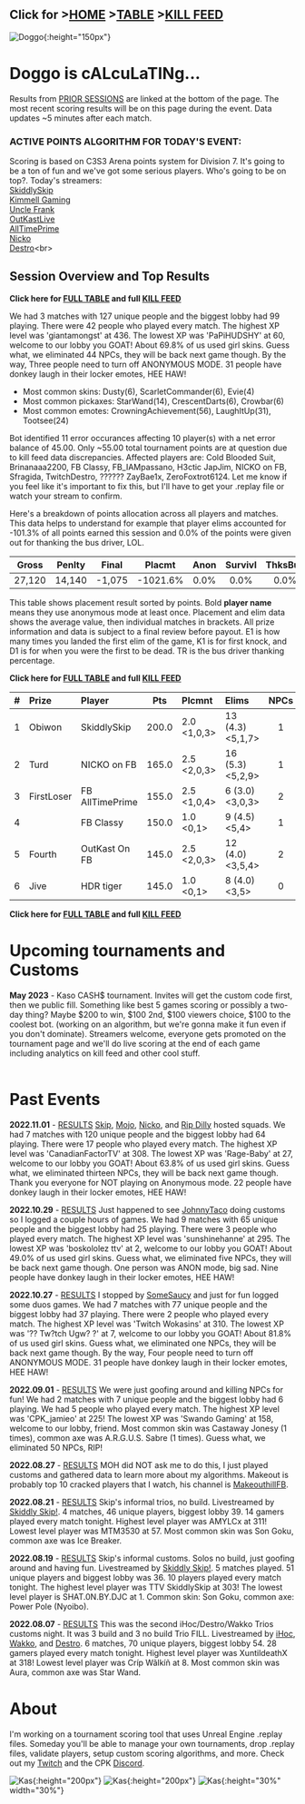 <meta http-equiv="refresh" content="30">

<script>
    var countUpdDate = new Date("Feb 16, 2023 19:21:30").getTime(); // Set the date we're counting down to
    var x = setInterval(function () {
        var timeNow = new Date().getTime(); // Get today's date and time
        var distance = timeNow - countUpdDate; // Find the distance between now and the count down date
        var days = Math.floor(distance / (1000 * 60 * 60 * 24));
        var hours = Math.floor((distance % (1000 * 60 * 60 * 24)) / (1000 * 60 * 60));
        var minutes = Math.floor((distance % (1000 * 60 * 60)) / (1000 * 60));
        var seconds = Math.floor((distance % (1000 * 60)) / 1000);
        var minutesString = minutes.toString();
        var secondsString = seconds.toString();
        if (minutesString.length < 2) {
            minutesString = "0" + minutesString;
        }
        if (secondsString.length < 2) {
            secondsString = "0" + secondsString;
        }
        document.getElementById("countUpTimer").innerHTML = minutesString + ":" + secondsString + " since updt"; // Display the result in the element with id="demo"
        // If the count down is finished, write some text
        if (distance < 0) {
            clearInterval(x);
            document.getElementById("countUpTimer").innerHTML = "EXPIRED";
        }
    }, 1000); // Update the count down every 1000 milliseconds
</script>


<strong><span id="countUpTimer" style="color:red;background-color:white;font-size:add_size"></span></strong>

## Click for >[HOME](https://www.kaso.gg) >[TABLE](https://www.kaso.gg/fullresults) >[KILL FEED](https://www.kaso.gg/killfeed)<br>

![Doggo](/images/dogs/chalkboardDog1.png){:height="150px"}
# Doggo is cALcuLaTINg...
Results from [PRIOR SESSIONS](#past-events) are linked at the bottom of the page. The most recent scoring results will be on this page during the event. Data updates ~5 minutes after each match.



### ACTIVE POINTS ALGORITHM FOR TODAY'S EVENT:
Scoring is based on C3S3 Arena points system for Division 7. It's going to be a ton of fun and we've got some serious players. Who's going to be on top?. Today's streamers:<br>
[SkiddlySkip](https://www.facebook.com/skiddlyskip)<br>
[Kimmell Gaming](https://www.facebook.com/kimmellgaming)<br>
[Uncle Frank](https://www.facebook.com/unclefranksfactory)<br>
[OutKastLive](https://www.facebook.com/OutKastLive)<br>
[AllTimePrime](https://www.facebook.com/AllTimePrime)<br>
[Nicko](https://www.facebook.com/NickoGames/)<br>
[Destro](https://www.twitch.tv/twitchdestro_)<br>

## Session Overview and Top Results
**Click here for [FULL TABLE](https://www.kaso.gg/fullresults) and full [KILL FEED](https://www.kaso.gg/killfeed)**<br>

We had 3 matches with 127 unique people and the biggest lobby had 99 playing. There were 42 people who played every match. The highest XP level was 'giantamongst' at 436. The lowest XP was 'PaPiHUDSHY' at 60, welcome to our lobby you GOAT! About 69.8% of us used girl skins. Guess what, we eliminated 44 NPCs, they will be back next game though. By the way, Three people need to turn off ANONYMOUS MODE. 31 people have donkey laugh in their locker emotes, HEE HAW!

* Most common skins: Dusty(6), ScarletCommander(6), Evie(4)<br>
* Most common pickaxes: StarWand(14), CrescentDarts(6), Crowbar(6)<br>
* Most common emotes: CrowningAchievement(56), LaughItUp(31), Tootsee(24)<br>

Bot identified 11 error occurances affecting 10 player(s) with a net error balance of 45.00. Only ~55.00 total tournament points are at question due to kill feed data discrepancies. Affected players are: Cold Blooded Suit, Brinanaaa2200, FB Classy, FB_IAMpassano, H3ctic JapJim, NICKO on FB, Sfragida, TwitchDestro, ?????? ZayBae1x, ZeroFoxtrot6124. Let me know if you feel like it's important to fix this, but I'll have to get your .replay file or watch your stream to confirm.

Here's a breakdown of points allocation across all players and matches. This data helps to understand for example that player elims accounted for -101.3% of all points earned this session and 0.0% of the points were given out for thanking the bus driver, LOL.

| Gross  | Penlty | Final  | Placmt | Anon   | Survivl  | ThksBus | YouDed | Elims  | Siphon | NPC    |
| :----: | :----: | :----: | :----: | :----: | :----:   | :----:  | :----: | :----: | :----: | :----: |
|27,120|14,140|-1,075|-1021.6%|0.0%|0.0%|0.0%|0.0%|-101.3%|0.0%|0.0%|

This table shows placement result sorted by points. Bold **player name** means they use anonymous mode at least once. Placement and elim data shows the average value, then individual matches in brackets. All prize information and data is subject to a final review before payout. E1 is how many times you landed the first elim of the game, K1 is for first knock, and D1 is for when you were the first to be dead. TR is the bus driver thanking percentage.


**Click here for [FULL TABLE](https://www.kaso.gg/fullresults) and full [KILL FEED](https://www.kaso.gg/killfeed)**<br>

| #      | Prize | Player | Pts    | Plcmnt | Elims | NPCs   | E1     | D1     | K1     | TR     | Lvl    | Skin   | Axe    |
| :----: | :---  | :---   | :----: | :---   | :---  | :----: | :----: | :----: | :----: | :----: | :----: | :----: | :----: |
|1|Obiwon|SkiddlySkip|200.0|2.0 <1,0,3>|13 (4.3) <5,1,7>|1|0|0|0|33%|86|![](https://media.fortniteapi.io/images/2ad1e0e4c6cb7175e0ed2cca6d711a5b/transparent.png){:height="35px"}|![](https://media.fortniteapi.io/images/5f4a4659ee9730ccb43e85598c067092/transparent.png){:height="35px"}|
|2|Turd|NICKO on FB|165.0|2.5 <2,0,3>|16 (5.3) <5,2,9>|1|0|0|0|33%|152|![](https://media.fortniteapi.io/images/5d6b82ff761b71350a84f2ed1fe9275f/transparent.png){:height="35px"}|![](https://media.fortniteapi.io/images/9157c23-456079b-432ab35-ab64fb4/transparent.png){:height="35px"}|
|3|FirstLoser|FB AllTimePrime|155.0|2.5 <1,0,4>|6 (3.0) <3,0,3>|2|0|0|0|67%|169|![](https://media.fortniteapi.io/images/97059b0a0e94d7d9cc8abf9bf6c99165/transparent.png){:height="35px"}|![](https://media.fortniteapi.io/images/b553eaf70ab4295b9a8c0299f9c260f2/transparent.png){:height="35px"}|
|4||FB Classy|150.0|1.0 <0,1>|9 (4.5) <5,4>|1|0|0|0|100%|122|![](https://media.fortniteapi.io/images/9f8ef373f0778b2ab140c26385791190/transparent.png){:height="35px"}|![](https://media.fortniteapi.io/images/5f4a4659ee9730ccb43e85598c067092/transparent.png){:height="35px"}|
|5|Fourth|OutKast On FB|145.0|2.5 <2,0,3>|12 (4.0) <3,5,4>|2|0|0|0|0%|149|![](https://media.fortniteapi.io/images/05d48c179fb90ae473093c07e02db4d3/transparent.png){:height="35px"}|![](https://media.fortniteapi.io/images/1c432ada4a32eb8e52774014785040ab/transparent.png){:height="35px"}|
|6|Jive|HDR tiger|145.0|1.0 <0,1>|8 (4.0) <3,5>|0|0|0|0|100%|240|![](https://media.fortniteapi.io/images/0a516b5a4fdf57074e8e0a63737ea4bf/transparent.png){:height="35px"}|![](https://media.fortniteapi.io/images/ec32e95-f5e82af-93e78e7-d72ff97/transparent.png){:height="35px"}|

**Click here for [FULL TABLE](https://www.kaso.gg/fullresults) and full [KILL FEED](https://www.kaso.gg/killfeed)**<br>


# Upcoming tournaments and Customs
**May 2023** - Kaso CASH$ tournament. Invites will get the custom code first, then we public fill. Something like best 5 games scoring or possibly a two-day thing? Maybe $200 to win, $100 2nd, $100 viewers choice, $100 to the coolest bot. (working on an algorithm, but we're gonna make it fun even if you don't dominate). Streamers welcome, everyone gets promoted on the tournament page and we'll do live scoring at the end of each game including analytics on kill feed and other cool stuff.
<br/>
<br/>

# Past Events

**2022.11.01** - [RESULTS](https://www.kaso.gg/2022_11_01_Squads) [Skip](https://www.facebook.com/skiddlyskip), [Mojo](https://www.facebook.com/MojoBigStick), [Nicko](https://www.facebook.com/NickoGames), and [Rip Dilly](https://www.facebook.com/RipDilly) hosted squads. We had 7 matches with 120 unique people and the biggest lobby had 64 playing. There were 17 people who played every match. The highest XP level was 'CanadianFactorTV' at 308. The lowest XP was 'Rage-Baby' at 27, welcome to our lobby you GOAT! About 63.8% of us used girl skins. Guess what, we eliminated thirteen NPCs, they will be back next game though. Thank you everyone for NOT playing on Anonymous mode. 22 people have donkey laugh in their locker emotes, HEE HAW!

**2022.10.29** - [RESULTS](https://www.kaso.gg/2022_10_29_JohnnyTaco) Just happened to see [JohnnyTaco](https://www.twitch.tv/johnny_the_taco) doing customs so I logged a couple hours of games. We had 9 matches with 65 unique people and the biggest lobby had 25 playing. There were 3 people who played every match. The highest XP level was 'sunshinehanne' at 295. The lowest XP was 'boskololez ttv' at 2, welcome to our lobby you GOAT! About 49.0% of us used girl skins. Guess what, we eliminated five NPCs, they will be back next game though. One person was ANON mode, big sad. Nine people have donkey laugh in their locker emotes, HEE HAW!

**2022.10.27** - [RESULTS](https://www.kaso.gg/2022_10_27_SomeSaucy) I stopped by [SomeSaucy](https://www.twitch.tv/somesaucy) and just for fun logged some duos games. We had 7 matches with 77 unique people and the biggest lobby had 37 playing. There were 2 people who played every match. The highest XP level was 'Twitch Wokasins' at 310. The lowest XP was '?? Tw?tch Ugw? ?' at 7, welcome to our lobby you GOAT! About 81.8% of us used girl skins. Guess what, we eliminated one NPCs, they will be back next game though. By the way, Four people need to turn off ANONYMOUS MODE. 31 people have donkey laugh in their locker emotes, HEE HAW!

**2022.09.01** - [RESULTS](https://www.kaso.gg/2022_09_01_NPChunt) We were just goofing around and killing NPCs for fun! We had 2 matches with 7 unique people and the biggest lobby had 6 playing. We had 5 people who played every match. The highest XP level was 'CPK_jamieo' at 225! The lowest XP was 'Swando Gaming' at 158, welcome to our lobby, friend. Most common skin was Castaway Jonesy (1 times), common axe was A.R.G.U.S. Sabre (1 times). Guess what, we eliminated 50 NPCs, RIP!

**2022.08.27** - [RESULTS](https://www.kaso.gg/2022_08_27_MOH) MOH did NOT ask me to do this, I just played customs and gathered data to learn more about my algorithms. Makeout is probably top 10 cracked players that I watch, his channel is [MakeouthillFB](https://www.twitch.tv/makeouthillfb).

**2022.08.21** - [RESULTS](https://www.kaso.gg/2022_08_21_SkipTrios) Skip's informal trios, no build. Livestreamed by [Skiddly Skip!](https://www.facebook.com/skiddlyskip). 4 matches, 46 unique players, biggest lobby 39. 14 gamers played every match tonight. Highest level player was AMYLCx at 311! Lowest level player was MTM3530 at 57. Most common skin was Son Goku, common axe was Ice Breaker.

**2022.08.19** - [RESULTS](https://www.kaso.gg/2022_08_19_SkipSolos) Skip's informal customs. Solos no build, just goofing around and having fun. Livestreamed by [Skiddly Skip!](https://www.facebook.com/skiddlyskip). 5 matches played. 51 unique players and biggest lobby was 36. 10 players played every match tonight. The highest level player was TTV SkiddlySkip at 303! The lowest level player is SHAT.0N.BY.DJC at 1. Common skin: Son Goku, common axe: Power Pole (Nyoibo).

**2022.08.07** - [RESULTS](2022_08_07_iHoc-Wakko-Destro_Trios) This was the second iHoc/Destro/Wakko Trios customs night. It was 3 build and 3 no build Trio FILL. Livestreamed by [iHoc](https://www.facebook.com/ihocnationfb), [Wakko](https://www.twitch.tv/darthwakko_thf), and [Destro](https://www.facebook.com/DestroGamingFB). 6 matches, 70 unique players, biggest lobby 54. 28 gamers played every match tonight. Highest level player was XuntildeathX at 318! Lowest level player was Críp Wãlkíñ at 8. Most common skin was Aura, common axe was Star Wand.
<br>

# About
I'm working on a tournament scoring tool that uses Unreal Engine .replay files. Someday you'll be able to manage your own tournaments, drop .replay files, validate players, setup custom scoring algorithms, and more. Check out my [Twitch](https://www.twitch.tv/cpk_kaso) and the CPK [Discord](https://www.twitch.tv/cpk_jamieo).

![Kas](/images/dogs/gamingDog1.png){:height="200px"}
![Kas](/images/dogs/gamingDog2.png){:height="200px"}
![Kas](/images/kas.JPG){:height="30%" width="30%"}

<!---
use double space at end of a line to make a carriage return on the resulting page
![Kas](/images/kas.JPG){:height="20%" width="20%"}
![Kas](/images/gamingDog1.JPG){:height="200px"}
-->

<!--CREATED BY CODE-->
<!--9/13/2022 9:40:28 PM-->
